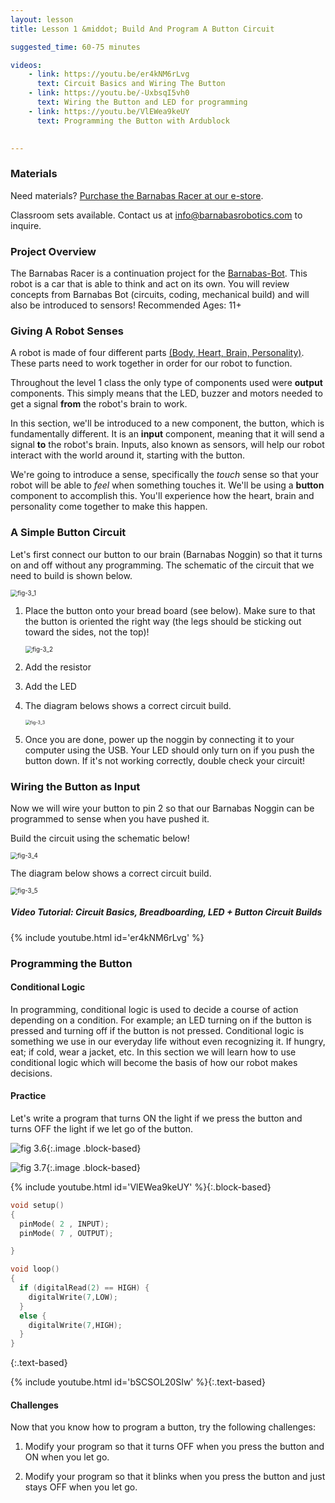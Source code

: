 ```yaml
---
layout: lesson
title: Lesson 1 &middot; Build And Program A Button Circuit

suggested_time: 60-75 minutes  

videos:
    - link: https://youtu.be/er4kNM6rLvg
      text: Circuit Basics and Wiring The Button
    - link: https://youtu.be/-UxbsqI5vh0
      text: Wiring the Button and LED for programming
    - link: https://youtu.be/VlEWea9keUY
      text: Programming the Button with Ardublock 
      

---
```


### Materials

Need materials?  [Purchase the Barnabas Racer at our e-store](https://shop.barnabasrobotics.com/collections/kits-1/products/barnabas-racer-kit).  

Classroom sets available.  Contact us at info@barnabasrobotics.com to inquire. 

### Project Overview

The Barnabas Racer is a continuation project for the [Barnabas-Bot](https://lessons.barnabasrobotics.com/bot_lessons_home/01/index.html). This robot is a car that is able to think and act on its own. You will review concepts from Barnabas Bot (circuits, coding, mechanical build) and will also be introduced to sensors!  Recommended Ages: 11+

### Giving A Robot Senses

A robot is made of four different parts [(Body, Heart, Brain, Personality)](https://lessons.barnabasrobotics.com/bot_lessons_home/01/index.html).  These parts need to work together in order for our robot to function.

Throughout the level 1 class the only type of components used were **output** components. This simply means that the LED, buzzer and motors needed to get a signal **from** the robot's brain to work. 

In this section, we'll be introduced to a new component, the button, which is fundamentally different. It is an **input** component, meaning that it will send a signal **to** the robot's brain. Inputs, also known as sensors, will help our robot interact with the world around it, starting with the button.

We're going to introduce a sense, specifically the *touch* sense so that your robot will be able to *feel* when something touches it.  We'll be using a **button** component to accomplish this.  You'll experience how the heart, brain and personality come together to make this happen.

### A Simple Button Circuit

Let's first connect our button to our brain (Barnabas Noggin) so that it turns on and off without any programming.   The schematic of the circuit that we need to build is shown below.

<img src="fig-3_1.png" alt="fig-3_1" style="zoom:70%;" class="image center" />



1. Place the button onto your bread board (see below).  Make sure to that the button is oriented the right way (the legs should be sticking out toward the sides, not the top)!

   <img src="fig-3_2.png" alt="fig-3_2" style="zoom:70%;" class="image center" />

2. Add the resistor

3. Add the LED

4. The diagram belows shows a correct circuit build.

   <img src="fig-3_3.png" alt="fig-3_3" style="zoom:50%;" class="image center" />

5. Once you are done, power up the noggin by connecting it to your computer using the USB.  Your LED should only turn on if you push the button down.  If it's not working correctly, double check your circuit! 

### Wiring the Button as Input

Now we will wire your button to pin 2 so that our Barnabas Noggin can be programmed to sense when you have pushed it. 

Build the circuit using the schematic below!

<img src="fig-3_4.png" alt="fig-3_4" style="zoom:70%;" class="image center" />

The diagram below shows a correct circuit build.

<img src="fig-3_5.png" alt="fig-3_5" style="zoom:70%;" class="image center" />

##### Video Tutorial: Circuit Basics, Breadboarding, LED + Button Circuit Builds

{% include youtube.html id='er4kNM6rLvg' %}

### Programming the Button

#### Conditional Logic

In programming, conditional logic is used to decide a course of action depending on a condition. For example; an LED turning on if the button is pressed and turning off if the button is not pressed. Conditional logic is something we use in our everyday life without even recognizing it. If hungry, eat; if cold, wear a jacket, etc. In this section we will learn how to use conditional logic which will become the basis of how our robot makes decisions.

#### Practice

Let's write a program that turns ON the light if we press the button and turns OFF the light if we let go of the button.

![fig 3.6](fig-3_6.png){:.image .block-based}

![fig 3.7](fig-3_7.png){:.image .block-based}

{% include youtube.html id='VlEWea9keUY' %}{:.block-based}

```c
void setup()
{
  pinMode( 2 , INPUT);
  pinMode( 7 , OUTPUT);

}

void loop()
{
  if (digitalRead(2) == HIGH) {
    digitalWrite(7,LOW);
  }
  else {
    digitalWrite(7,HIGH);
  }
}
```
{:.text-based}

{% include youtube.html id='bSCSOL20SIw' %}{:.text-based}

#### Challenges

Now that you know how to program a button, try the following challenges:  

1. Modify your program so that it turns OFF when you press the button and ON when you let go.

2. Modify your program so that it blinks when you press the button and just stays OFF when you let go.

   